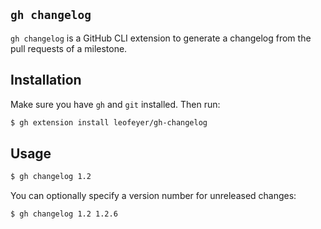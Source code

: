 ## `gh changelog`

`gh changelog` is a GitHub CLI extension to generate a changelog from the pull
requests of a milestone.

## Installation

Make sure you have `gh` and `git` installed. Then run:

```bash
$ gh extension install leofeyer/gh-changelog
```

## Usage

```bash
$ gh changelog 1.2
```

You can optionally specify a version number for unreleased changes:

```bash
$ gh changelog 1.2 1.2.6
```
